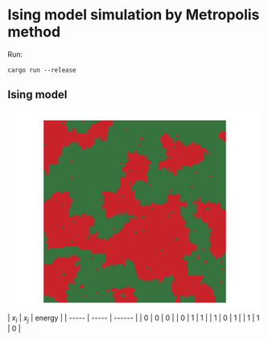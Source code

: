 # Ising model simulation by Metropolis method

Run:  
```
cargo run --release
```

## Ising model
![Ising model](images/ising.png)  
| $x_i$ | $x_j$ | energy |
| ----- | ----- | ------ |
| 0 | 0 | 0 |
| 0 | 1 | 1 |
| 1 | 0 | 1 |
| 1 | 1 | 0 |


